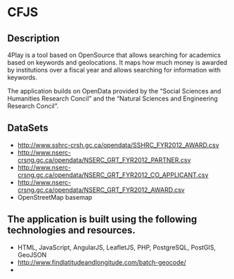# CFJS

## Description

4Play is a tool based on OpenSource that allows searching for academics based on keywords and geolocations. It maps how much money is awarded by institutions over a fiscal year and allows searching for information with keywords.

The application builds on OpenData provided by the “Social Sciences and Humanities Research Concil” and the “Natural Sciences and Engineering Research Concil”. 

## DataSets

* http://www.sshrc-crsh.gc.ca/opendata/SSHRC_FYR2012_AWARD.csv
* http://www.nserc-crsng.gc.ca/opendata/NSERC_GRT_FYR2012_PARTNER.csv
* http://www.nserc-crsng.gc.ca/opendata/NSERC_GRT_FYR2012_CO_APPLICANT.csv
* http://www.nserc-crsng.gc.ca/opendata/NSERC_GRT_FYR2012_AWARD.csv
* OpenStreetMap basemap

## The application is built using the following technologies and resources.

* HTML, JavaScript, AngularJS, LeafletJS, PHP, PostgreSQL, PostGIS, GeoJSON
* http://www.findlatitudeandlongitude.com/batch-geocode/
* 
